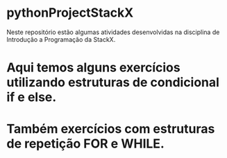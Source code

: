 # pythonProjectStackX
  Neste repositório estão algumas atividades desenvolvidas na disciplina de Introdução a Programação da StackX.
# Aqui temos alguns exercícios utilizando estruturas de condicional if e else.
# Também exercícios com estruturas de repetição FOR e WHILE.
